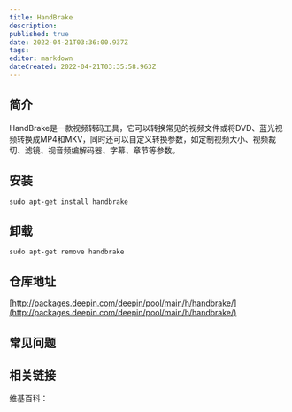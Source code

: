```yaml
---
title: HandBrake
description: 
published: true
date: 2022-04-21T03:36:00.937Z
tags: 
editor: markdown
dateCreated: 2022-04-21T03:35:58.963Z
---
```


## 简介

HandBrake是一款视频转码工具，它可以转换常见的视频文件或将DVD、蓝光视频转换成MP4和MKV，同时还可以自定义转换参数，如定制视频大小、视频裁切、滤镜、视音频编解码器、字幕、章节等参数。

## 安装

`sudo apt-get install handbrake`

## 卸载

`sudo apt-get remove handbrake`

## 仓库地址

[http://packages.deepin.com/deepin/pool/main/h/handbrake/](http://packages.deepin.com/deepin/pool/main/h/handbrake/)


## 常见问题


## 相关链接

维基百科：